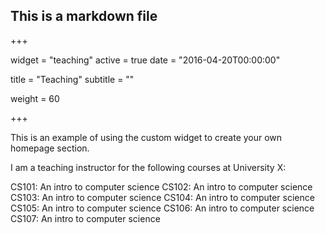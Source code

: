 ## This is a markdown file

+++

widget = "teaching" active = true date = "2016-04-20T00:00:00"

title = "Teaching" subtitle = ""

weight = 60

+++

This is an example of using the custom widget to create your own homepage section.

I am a teaching instructor for the following courses at University X:

CS101: An intro to computer science
CS102: An intro to computer science
CS103: An intro to computer science
CS104: An intro to computer science
CS105: An intro to computer science
CS106: An intro to computer science
CS107: An intro to computer science
